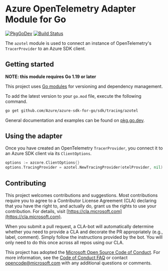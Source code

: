 # Azure OpenTelemetry Adapter Module for Go

[![PkgGoDev](https://pkg.go.dev/badge/github.com/Azure/azure-sdk-for-go/sdk/tracing/azotel)](https://pkg.go.dev/github.com/Azure/azure-sdk-for-go/sdk/tracing/azotel)
[![Build Status](https://dev.azure.com/azure-sdk/public/_apis/build/status/go/go%20-%20azotel%20-%20ci?branchName=main)](https://dev.azure.com/azure-sdk/public/_build/latest?definitionId=6176&branchName=main)

The `azotel` module is used to connect an instance of OpenTelemetry's `TracerProvider` to an Azure SDK client.

## Getting started

**NOTE: this module requires Go 1.19 or later**

This project uses [Go modules](https://github.com/golang/go/wiki/Modules) for versioning and dependency management.

To add the latest version to your `go.mod` file, execute the following command.

```bash
go get github.com/Azure/azure-sdk-for-go/sdk/tracing/azotel
```

General documentation and examples can be found on [pkg.go.dev](https://pkg.go.dev/github.com/Azure/azure-sdk-for-go/sdk/tracing/azotel).

## Using the adapter

Once you have created an OpenTelemetry `TracerProvider`, you connect it to an Azure SDK client via its `ClientOptions`.

```go
options := azcore.ClientOptions{}
options.TracingProvider = azotel.NewTracingProvider(otelProvider, nil)
```

## Contributing
This project welcomes contributions and suggestions. Most contributions require
you to agree to a Contributor License Agreement (CLA) declaring that you have
the right to, and actually do, grant us the rights to use your contribution.
For details, visit [https://cla.microsoft.com](https://cla.microsoft.com).

When you submit a pull request, a CLA-bot will automatically determine whether
you need to provide a CLA and decorate the PR appropriately (e.g., label,
comment). Simply follow the instructions provided by the bot. You will only
need to do this once across all repos using our CLA.

This project has adopted the
[Microsoft Open Source Code of Conduct](https://opensource.microsoft.com/codeofconduct/).
For more information, see the
[Code of Conduct FAQ](https://opensource.microsoft.com/codeofconduct/faq/)
or contact [opencode@microsoft.com](mailto:opencode@microsoft.com) with any
additional questions or comments.
